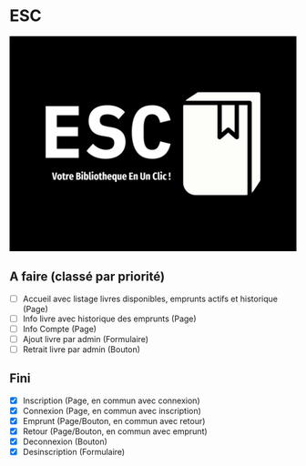 # ESC

![logo](/img/esc_ratio_43_2000px.png)

## A faire (classé par priorité)

- [ ] Accueil avec listage livres disponibles, emprunts actifs et historique (Page)
- [ ] Info livre avec historique des emprunts (Page)
- [ ] Info Compte (Page)
- [ ] Ajout livre par admin (Formulaire)
- [ ] Retrait livre par admin (Bouton)

## Fini
- [X] Inscription (Page, en commun avec connexion)
- [X] Connexion (Page, en commun avec inscription)
- [X] Emprunt (Page/Bouton, en commun avec retour)
- [X] Retour (Page/Bouton, en commun avec emprunt)
- [X] Deconnexion (Bouton)
- [X] Desinscription (Formulaire)